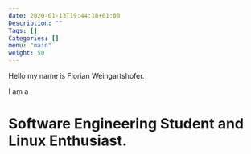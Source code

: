 ```yaml
---
date: 2020-01-13T19:44:18+01:00
Description: ""
Tags: []
Categories: []
menu: "main"
weight: 50
---
```

Hello my name is Florian Weingartshofer.

I am a 
# Software Engineering Student and Linux Enthusiast.